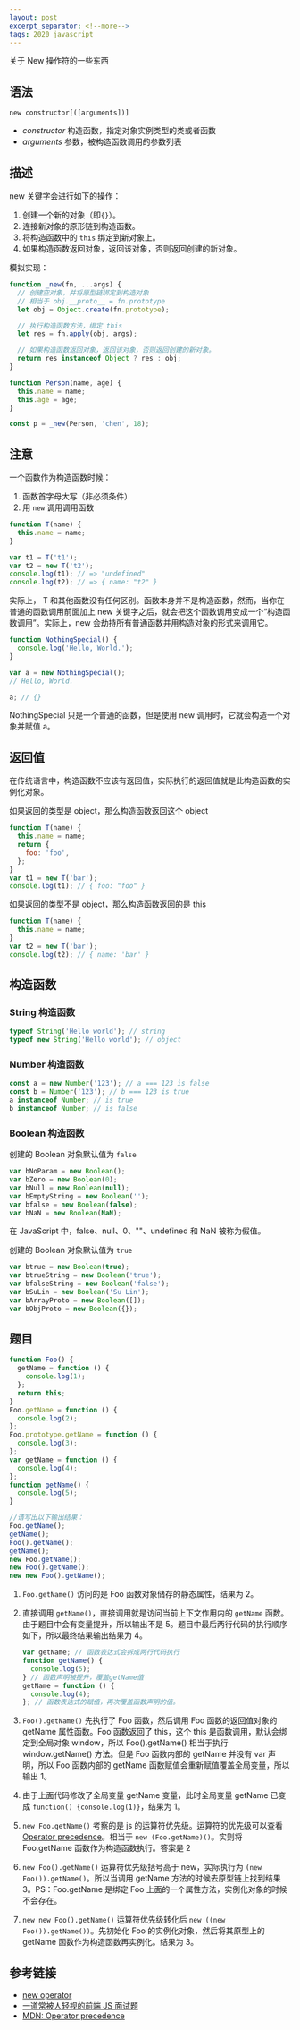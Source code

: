 ```yaml
---
layout: post
excerpt_separator: <!--more-->
tags: 2020 javascript
---
```


关于 New 操作符的一些东西

## 语法

`new constructor[([arguments])]`

- _constructor_ 构造函数，指定对象实例类型的类或者函数
- _arguments_ 参数，被构造函数调用的参数列表

## 描述

new 关键字会进行如下的操作：

1. 创建一个新的对象（即`{}`）。
2. 连接新对象的原形链到构造函数。
3. 将构造函数中的 `this` 绑定到新对象上。
4. 如果构造函数返回对象，返回该对象，否则返回创建的新对象。

模拟实现：

```js
function _new(fn, ...args) {
  // 创建空对象，并将原型链绑定到构造对象
  // 相当于 obj.__proto__ = fn.prototype
  let obj = Object.create(fn.prototype);

  // 执行构造函数方法，绑定 this
  let res = fn.apply(obj, args);

  // 如果构造函数返回对象，返回该对象，否则返回创建的新对象。
  return res instanceof Object ? res : obj;
}

function Person(name, age) {
  this.name = name;
  this.age = age;
}

const p = _new(Person, 'chen', 18);
```

## 注意

一个函数作为构造函数时候：

1. 函数首字母大写（非必须条件）
2. 用 `new` 调用调用函数

```js
function T(name) {
  this.name = name;
}

var t1 = T('t1');
var t2 = new T('t2');
console.log(t1); // => "undefined"
console.log(t2); // => { name: "t2" }
```

实际上， T 和其他函数没有任何区别。函数本身并不是构造函数，然而，当你在普通的函数调用前面加上 new 关键字之后，就会把这个函数调用变成一个“构造函数调用”。实际上，new 会劫持所有普通函数并用构造对象的形式来调用它。

```js
function NothingSpecial() {
  console.log('Hello, World.');
}

var a = new NothingSpecial();
// Hello, World.

a; // {}
```

NothingSpecial 只是一个普通的函数，但是使用 new 调用时，它就会构造一个对象并赋值 a。

## 返回值

在传统语言中，构造函数不应该有返回值，实际执行的返回值就是此构造函数的实例化对象。

如果返回的类型是 object，那么构造函数返回这个 object

```js
function T(name) {
  this.name = name;
  return {
    foo: 'foo',
  };
}
var t1 = new T('bar');
console.log(t1); // { foo: "foo" }
```

如果返回的类型不是 object，那么构造函数返回的是 this

```js
function T(name) {
  this.name = name;
}
var t2 = new T('bar');
console.log(t2); // { name: 'bar' }
```

## 构造函数

### String 构造函数

```js
typeof String('Hello world'); // string
typeof new String('Hello world'); // object
```

### Number 构造函数

```js
const a = new Number('123'); // a === 123 is false
const b = Number('123'); // b === 123 is true
a instanceof Number; // is true
b instanceof Number; // is false
```

### Boolean 构造函数

创建的 Boolean 对象默认值为 `false`

```js
var bNoParam = new Boolean();
var bZero = new Boolean(0);
var bNull = new Boolean(null);
var bEmptyString = new Boolean('');
var bfalse = new Boolean(false);
var bNaN = new Boolean(NaN);
```

在 JavaScript 中，false、null、0、""、undefined 和 NaN 被称为假值。

创建的 Boolean 对象默认值为 `true`

```js
var btrue = new Boolean(true);
var btrueString = new Boolean('true');
var bfalseString = new Boolean('false');
var bSuLin = new Boolean('Su Lin');
var bArrayProto = new Boolean([]);
var bObjProto = new Boolean({});
```

## 题目

```js
function Foo() {
  getName = function () {
    console.log(1);
  };
  return this;
}
Foo.getName = function () {
  console.log(2);
};
Foo.prototype.getName = function () {
  console.log(3);
};
var getName = function () {
  console.log(4);
};
function getName() {
  console.log(5);
}

//请写出以下输出结果：
Foo.getName();
getName();
Foo().getName();
getName();
new Foo.getName();
new Foo().getName();
new new Foo().getName();
```

1. `Foo.getName()` 访问的是 Foo 函数对象储存的静态属性，结果为 2。

2. 直接调用 `getName()`，直接调用就是访问当前上下文作用内的 `getName` 函数。由于题目中会有变量提升，所以输出不是 5。题目中最后两行代码的执行顺序如下，所以最终结果输出结果为 4。

   ```js
   var getName; // 函数表达式会拆成两行代码执行
   function getName() {
     console.log(5);
   } // 函数声明被提升，覆盖getName值
   getName = function () {
     console.log(4);
   }; // 函数表达式的赋值，再次覆盖函数声明的值。
   ```

3. `Foo().getName()` 先执行了 Foo 函数，然后调用 Foo 函数的返回值对象的 getName 属性函数。Foo 函数返回了 this，这个 this 是函数调用，默认会绑定到全局对象 window，所以 Foo().getName() 相当于执行 window.getName() 方法。但是 Foo 函数内部的 getName 并没有 var 声明，所以 Foo 函数内部的 getName 函数赋值会重新赋值覆盖全局变量，所以输出 1。

4. 由于上面代码修改了全局变量 getName 变量，此时全局变量 getName 已变成 `function() {console.log(1)}`，结果为 1。

5. `new Foo.getName()` 考察的是 js 的运算符优先级。运算符的优先级可以查看 [Operator precedence](https://developer.mozilla.org/en-US/docs/Web/JavaScript/Reference/Operators/Operator_Precedence)。相当于 `new (Foo.getName)()`。实则将 Foo.getName 函数作为构造函数执行。答案是 2

6. `new Foo().getName()` 运算符优先级括号高于 new，实际执行为 `(new Foo()).getName()`。所以当调用 getName 方法的时候去原型链上找到结果 3。PS：Foo.getName 是绑定 Foo 上面的一个属性方法，实例化对象的时候不会存在。

7. `new new Foo().getName()` 运算符优先级转化后 `new ((new Foo()).getName())`。先初始化 Foo 的实例化对象，然后将其原型上的 getName 函数作为构造函数再实例化。结果为 3。

## 参考链接

- [new operator](https://developer.mozilla.org/en-US/docs/Web/JavaScript/Reference/Operators/new)
- [一道常被人轻视的前端 JS 面试题](https://www.cnblogs.com/xxcanghai/p/5189353.html)
- [MDN: Operator precedence](https://developer.mozilla.org/en-US/docs/Web/JavaScript/Reference/Operators/Operator_Precedence)
